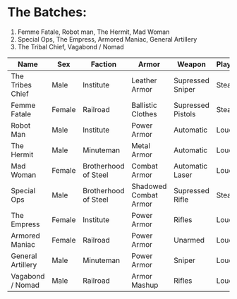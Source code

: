 # The Batches:

1. Femme Fatale, Robot man, The Hermit, Mad Woman
2. Special Ops, The Empress, Armored Maniac, General Artillery
3. The Tribal Chief, Vagabond / Nomad

| Name              | Sex    | Faction              | Armor                  | Weapon              | Playstyle |
| ----------------- | ------ | -------------------- | ---------------------- | ------------------- | --------- |
| The Tribes Chief  | Male   | Institute            | Leather Armor          | Supressed Sniper    | Stealth   |
| Femme Fatale      | Female | Railroad             | Ballistic Clothes      | Supressed Pistols   | Stealth   |
| Robot Man         | Male   | Institute            | Power Armor            | Automatic           | Loud      |
| The Hermit        | Male   | Minuteman            | Metal Armor            | Automatic           | Loud      |
| Mad Woman         | Female | Brotherhood of Steel | Combat Armor           | Automatic Laser     | Loud      |
| Special Ops       | Male   | Brotherhood of Steel | Shadowed Combat Armor  | Supressed Rifle     | Stealth   |
| The Empress       | Female | Institute            | Power Armor            | Rifles              | Loud      |
| Armored Maniac    | Female | Railroad             | Power Armor            | Unarmed             | Loud      |
| General Artillery | Male   | Minuteman            | Power Armor            | Sniper              | Loud      |
| Vagabond / Nomad  | Male   | Railroad             | Armor Mashup           | Rifles              | Loud      |
